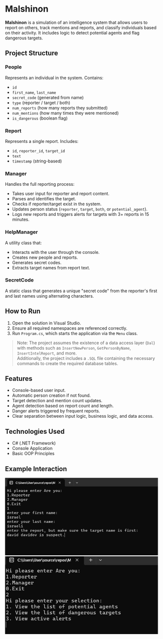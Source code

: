 # Malshinon

**Malshinon** is a simulation of an intelligence system that allows users to report on others, track mentions and reports, and classify individuals based on their activity. It includes logic to detect potential agents and flag dangerous targets.

## Project Structure

### People
Represents an individual in the system. Contains:
- `id`
- `first_name`, `last_name`
- `secret_code` (generated from name)
- `type` (reporter / target / both)
- `num_reports` (how many reports they submitted)
- `num_mentions` (how many times they were mentioned)
- `is_dangerous` (boolean flag)

### Report
Represents a single report. Includes:
- `id`, `reporter_id`, `target_id`
- `text`
- `timestamp` (string-based)

### Manager
Handles the full reporting process:
- Takes user input for reporter and report content.
- Parses and identifies the target.
- Checks if reporter/target exist in the system.
- Updates person status (`reporter`, `target`, `both`, or `potential_agent`).
- Logs new reports and triggers alerts for targets with 3+ reports in 15 minutes.

### HelpManager
A utility class that:
- Interacts with the user through the console.
- Creates new people and reports.
- Generates secret codes.
- Extracts target names from report text.

### SecretCode
A static class that generates a unique "secret code" from the reporter's first and last names using alternating characters.

## How to Run

1. Open the solution in Visual Studio.
2. Ensure all required namespaces are referenced correctly.
3. Run `Program.cs`, which starts the application via the `Menu` class.

> Note: The project assumes the existence of a data access layer (`Dal`) with methods such as `InsertNewPerson`, `GetPersonByName`, `InsertIntelReport`, and more.  
Additionally, the project includes a `.SQL` file containing the necessary commands to create the required database tables.

## Features

- Console-based user input.
- Automatic person creation if not found.
- Target detection and mention count updates.
- Agent detection based on report count and length.
- Danger alerts triggered by frequent reports.
- Clear separation between input logic, business logic, and data access.

## Technologies Used

- C# (.NET Framework)
- Console Application
- Basic OOP Principles

## Example Interaction
![Console Screenshot](exemp1.png)
![Console Screenshot](exemp2.png)